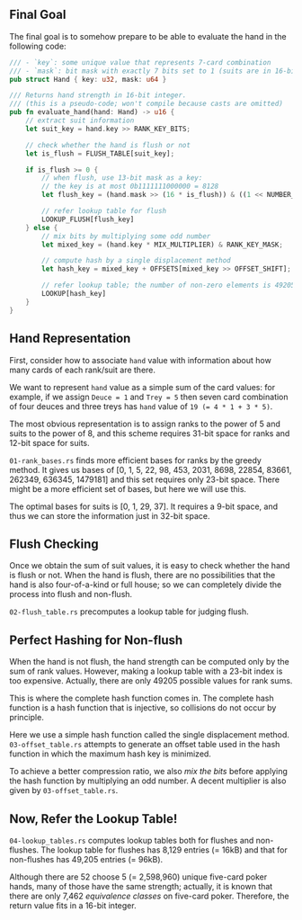 ## Final Goal

The final goal is to somehow prepare to be able to evaluate the hand in the following code:

```rust
/// - `key`: some unique value that represents 7-card combination
/// - `mask`: bit mask with exactly 7 bits set to 1 (suits are in 16-bit groups)
pub struct Hand { key: u32, mask: u64 }

/// Returns hand strength in 16-bit integer.
/// (this is a pseudo-code; won't compile because casts are omitted)
pub fn evaluate_hand(hand: Hand) -> u16 {
    // extract suit information
    let suit_key = hand.key >> RANK_KEY_BITS;

    // check whether the hand is flush or not
    let is_flush = FLUSH_TABLE[suit_key];

    if is_flush >= 0 {
        // when flush, use 13-bit mask as a key:
        // the key is at most 0b1111111000000 = 8128
        let flush_key = (hand.mask >> (16 * is_flush)) & ((1 << NUMBER_OF_RANKS) - 1);

        // refer lookup table for flush
        LOOKUP_FLUSH[flush_key]
    } else {
        // mix bits by multiplying some odd number
        let mixed_key = (hand.key * MIX_MULTIPLIER) & RANK_KEY_MASK;

        // compute hash by a single displacement method
        let hash_key = mixed_key + OFFSETS[mixed_key >> OFFSET_SHIFT];

        // refer lookup table; the number of non-zero elements is 49205
        LOOKUP[hash_key]
    }
}
```

## Hand Representation

First, consider how to associate `hand` value with information about how many cards of each rank/suit are there.

We want to represent `hand` value as a simple sum of the card values: for example, if we assign `Deuce = 1` and `Trey = 5` then seven card combination of four deuces and three treys has `hand` value of `19 (= 4 * 1 + 3 * 5)`.

The most obvious representation is to assign ranks to the power of 5 and suits to the power of 8, and this scheme requires 31-bit space for ranks and 12-bit space for suits.

`01-rank_bases.rs` finds more efficient bases for ranks by the greedy method. It gives us bases of [0, 1, 5, 22, 98, 453, 2031, 8698, 22854, 83661, 262349, 636345, 1479181] and this set requires only 23-bit space. There might be a more efficient set of bases, but here we will use this.

The optimal bases for suits is [0, 1, 29, 37]. It requires a 9-bit space, and thus we can store the information just in 32-bit space.

## Flush Checking

Once we obtain the sum of suit values, it is easy to check whether the hand is flush or not. When the hand is flush, there are no possibilities that the hand is also four-of-a-kind or full house; so we can completely divide the process into flush and non-flush.

`02-flush_table.rs` precomputes a lookup table for judging flush.

## Perfect Hashing for Non-flush

When the hand is not flush, the hand strength can be computed only by the sum of rank values. However, making a lookup table with a 23-bit index is too expensive. Actually, there are only 49205 possible values for rank sums.

This is where the complete hash function comes in. The complete hash function is a hash function that is injective, so collisions do not occur by principle.

Here we use a simple hash function called the single displacement method. `03-offset_table.rs` attempts to generate an offset table used in the hash function in which the maximum hash key is minimized.

To achieve a better compression ratio, we also *mix the bits* before applying the hash function by multiplying an odd number. A decent multiplier is also given by `03-offset_table.rs`.

## Now, Refer the Lookup Table!

`04-lookup_tables.rs` computes lookup tables both for flushes and non-flushes. The lookup table for flushes has 8,129 entries (= 16kB) and that for non-flushes has 49,205 entries (= 96kB).

Although there are 52 choose 5 (= 2,598,960) unique five-card poker hands, many of those have the same strength; actually, it is known that there are only 7,462 *equivalence classes* on five-card poker. Therefore, the return value fits in a 16-bit integer.
